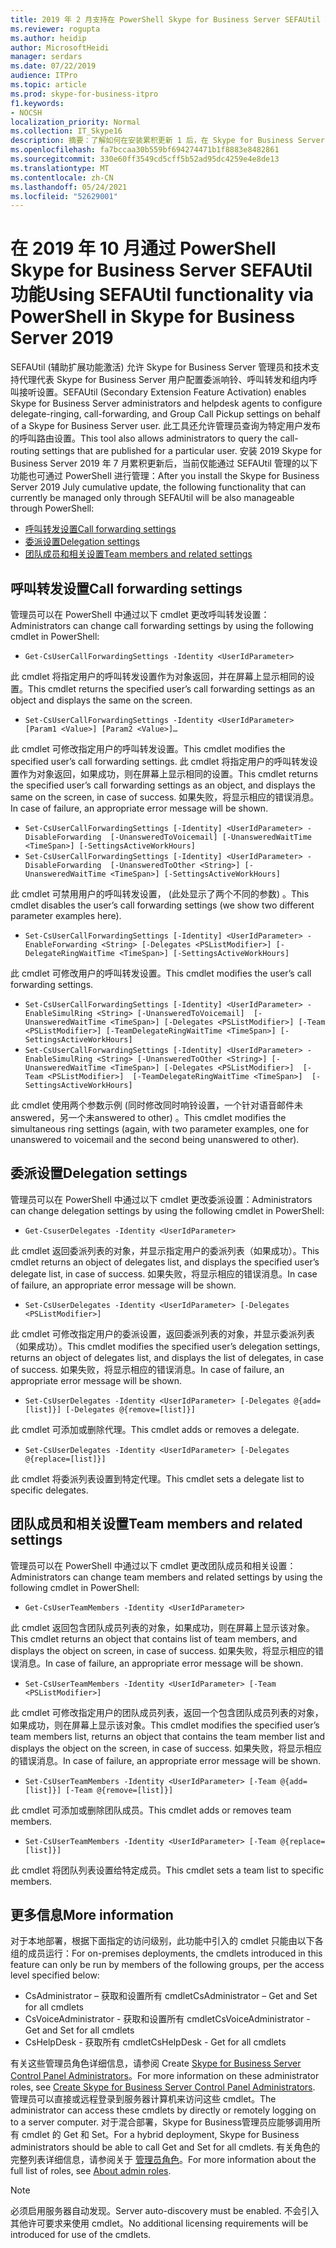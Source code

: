 ```yaml
---
title: 2019 年 2 月支持在 PowerShell Skype for Business Server SEFAUtil 功能
ms.reviewer: rogupta
ms.author: heidip
author: MicrosoftHeidi
manager: serdars
ms.date: 07/22/2019
audience: ITPro
ms.topic: article
ms.prod: skype-for-business-itpro
f1.keywords:
- NOCSH
localization_priority: Normal
ms.collection: IT_Skype16
description: 摘要：了解如何在安装累积更新 1 后，在 Skype for Business Server 2019 使用 PowerShell 获取 SEFAUtil 功能。
ms.openlocfilehash: fa7bccaa30b559bf694274471b1f8883e8482861
ms.sourcegitcommit: 330e60ff3549cd5cff5b52ad95dc4259e4e8de13
ms.translationtype: MT
ms.contentlocale: zh-CN
ms.lasthandoff: 05/24/2021
ms.locfileid: "52629001"
---
```

# <a name="using-sefautil-functionality-via-powershell-in-skype-for-business-server-2019"></a><span data-ttu-id="ccd1f-103">在 2019 年 10 月通过 PowerShell Skype for Business Server SEFAUtil 功能</span><span class="sxs-lookup"><span data-stu-id="ccd1f-103">Using SEFAUtil functionality via PowerShell in Skype for Business Server 2019</span></span>

<span data-ttu-id="ccd1f-104">SEFAUtil (辅助扩展功能激活) 允许 Skype for Business Server 管理员和技术支持代理代表 Skype for Business Server 用户配置委派响铃、呼叫转发和组内呼叫接听设置。</span><span class="sxs-lookup"><span data-stu-id="ccd1f-104">SEFAUtil (Secondary Extension Feature Activation) enables Skype for Business Server administrators and helpdesk agents to configure delegate-ringing, call-forwarding, and Group Call Pickup settings on behalf of a Skype for Business Server user.</span></span> <span data-ttu-id="ccd1f-105">此工具还允许管理员查询为特定用户发布的呼叫路由设置。</span><span class="sxs-lookup"><span data-stu-id="ccd1f-105">This tool also allows administrators to query the call-routing settings that are published for a particular user.</span></span> <span data-ttu-id="ccd1f-106">安装 2019 Skype for Business Server 2019 年 7 月累积更新后，当前仅能通过 SEFAUtil 管理的以下功能也可通过 PowerShell 进行管理：</span><span class="sxs-lookup"><span data-stu-id="ccd1f-106">After you install the Skype for Business Server 2019 July cumulative update, the following functionality that can currently be managed only through SEFAUtil will be also manageable through PowerShell:</span></span>

- [<span data-ttu-id="ccd1f-107">呼叫转发设置</span><span class="sxs-lookup"><span data-stu-id="ccd1f-107">Call forwarding settings</span></span>](#call-forwarding-settings)
- [<span data-ttu-id="ccd1f-108">委派设置</span><span class="sxs-lookup"><span data-stu-id="ccd1f-108">Delegation settings</span></span>](#delegation-settings)
- [<span data-ttu-id="ccd1f-109">团队成员和相关设置</span><span class="sxs-lookup"><span data-stu-id="ccd1f-109">Team members and related settings</span></span>](#team-members-and-related-settings)

## <a name="call-forwarding-settings"></a><span data-ttu-id="ccd1f-110">呼叫转发设置</span><span class="sxs-lookup"><span data-stu-id="ccd1f-110">Call forwarding settings</span></span>

<span data-ttu-id="ccd1f-111">管理员可以在 PowerShell 中通过以下 cmdlet 更改呼叫转发设置：</span><span class="sxs-lookup"><span data-stu-id="ccd1f-111">Administrators can change call forwarding settings by using the following cmdlet in PowerShell:</span></span>

- `Get-CsUserCallForwardingSettings -Identity <UserIdParameter>`

<span data-ttu-id="ccd1f-112">此 cmdlet 将指定用户的呼叫转发设置作为对象返回，并在屏幕上显示相同的设置。</span><span class="sxs-lookup"><span data-stu-id="ccd1f-112">This cmdlet returns the specified user’s call forwarding settings as an object and displays the same on the screen.</span></span>

- `Set-CsUserCallForwardingSettings -Identity <UserIdParameter> [Param1 <Value>] [Param2 <Value>]…`

<span data-ttu-id="ccd1f-113">此 cmdlet 可修改指定用户的呼叫转发设置。</span><span class="sxs-lookup"><span data-stu-id="ccd1f-113">This cmdlet modifies the specified user’s call forwarding settings.</span></span> <span data-ttu-id="ccd1f-114">此 cmdlet 将指定用户的呼叫转发设置作为对象返回，如果成功，则在屏幕上显示相同的设置。</span><span class="sxs-lookup"><span data-stu-id="ccd1f-114">This cmdlet returns the specified user’s call forwarding settings as an object, and displays the same on the screen, in case of success.</span></span> <span data-ttu-id="ccd1f-115">如果失败，将显示相应的错误消息。</span><span class="sxs-lookup"><span data-stu-id="ccd1f-115">In case of failure, an appropriate error message will be shown.</span></span>

- `Set-CsUserCallForwardingSettings [-Identity] <UserIdParameter> -DisableForwarding  [-UnansweredToVoicemail] [-UnansweredWaitTime <TimeSpan>] [-SettingsActiveWorkHours]`
- `Set-CsUserCallForwardingSettings [-Identity] <UserIdParameter> -DisableForwarding  [-UnansweredToOther <String>] [-UnansweredWaitTime <TimeSpan>] [-SettingsActiveWorkHours]`

<span data-ttu-id="ccd1f-116">此 cmdlet 可禁用用户的呼叫转发设置， (此处显示了两个不同的参数) 。</span><span class="sxs-lookup"><span data-stu-id="ccd1f-116">This cmdlet disables the user’s call forwarding settings (we show two different parameter examples here).</span></span>

- `Set-CsUserCallForwardingSettings [-Identity] <UserIdParameter> -EnableForwarding <String> [-Delegates <PSListModifier>] [-DelegateRingWaitTime <TimeSpan>] [-SettingsActiveWorkHours]`

<span data-ttu-id="ccd1f-117">此 cmdlet 可修改用户的呼叫转发设置。</span><span class="sxs-lookup"><span data-stu-id="ccd1f-117">This cmdlet modifies the user’s call forwarding settings.</span></span>

- `Set-CsUserCallForwardingSettings [-Identity] <UserIdParameter> -EnableSimulRing <String> [-UnansweredToVoicemail]  [-UnansweredWaitTime <TimeSpan>] [-Delegates <PSListModifier>] [-Team <PSListModifier>] [-TeamDelegateRingWaitTime <TimeSpan>] [-SettingsActiveWorkHours]`
- `Set-CsUserCallForwardingSettings [-Identity] <UserIdParameter> -EnableSimulRing <String> [-UnansweredToOther <String>] [-UnansweredWaitTime <TimeSpan>] [-Delegates <PSListModifier>]  [-Team <PSListModifier>]  [-TeamDelegateRingWaitTime <TimeSpan>]  [-SettingsActiveWorkHours]`

<span data-ttu-id="ccd1f-118">此 cmdlet 使用两个参数示例 (同时修改同时响铃设置，一个针对语音邮件未answered，另一个未answered to other) 。</span><span class="sxs-lookup"><span data-stu-id="ccd1f-118">This cmdlet modifies the simultaneous ring settings (again, with two parameter examples, one for unanswered to voicemail and the second being unanswered to other).</span></span>

## <a name="delegation-settings"></a><span data-ttu-id="ccd1f-119">委派设置</span><span class="sxs-lookup"><span data-stu-id="ccd1f-119">Delegation settings</span></span>

<span data-ttu-id="ccd1f-120">管理员可以在 PowerShell 中通过以下 cmdlet 更改委派设置：</span><span class="sxs-lookup"><span data-stu-id="ccd1f-120">Administrators can change delegation settings by using the following cmdlet in PowerShell:</span></span>

- `Get-CsuserDelegates -Identity <UserIdParameter>`

<span data-ttu-id="ccd1f-121">此 cmdlet 返回委派列表的对象，并显示指定用户的委派列表（如果成功）。</span><span class="sxs-lookup"><span data-stu-id="ccd1f-121">This cmdlet returns an object of delegates list, and displays the specified user’s delegate list, in case of success.</span></span> <span data-ttu-id="ccd1f-122">如果失败，将显示相应的错误消息。</span><span class="sxs-lookup"><span data-stu-id="ccd1f-122">In case of failure, an appropriate error message will be shown.</span></span>

- `Set-CsUserDelegates -Identity <UserIdParameter> [-Delegates <PSListModifier>]`

<span data-ttu-id="ccd1f-123">此 cmdlet 可修改指定用户的委派设置，返回委派列表的对象，并显示委派列表（如果成功）。</span><span class="sxs-lookup"><span data-stu-id="ccd1f-123">This cmdlet modifies the specified user’s delegation settings, returns an object of delegates list, and displays the list of delegates, in case of success.</span></span> <span data-ttu-id="ccd1f-124">如果失败，将显示相应的错误消息。</span><span class="sxs-lookup"><span data-stu-id="ccd1f-124">In case of failure, an appropriate error message will be shown.</span></span> 

- `Set-CsUserDelegates -Identity <UserIdParameter> [-Delegates @{add=[list]}] [-Delegates @{remove=[list]}]`

<span data-ttu-id="ccd1f-125">此 cmdlet 可添加或删除代理。</span><span class="sxs-lookup"><span data-stu-id="ccd1f-125">This cmdlet adds or removes a delegate.</span></span>

- `Set-CsUserDelegates -Identity <UserIdParameter> [-Delegates @{replace=[list]}]`

<span data-ttu-id="ccd1f-126">此 cmdlet 将委派列表设置到特定代理。</span><span class="sxs-lookup"><span data-stu-id="ccd1f-126">This cmdlet sets a delegate list to specific delegates.</span></span>

## <a name="team-members-and-related-settings"></a><span data-ttu-id="ccd1f-127">团队成员和相关设置</span><span class="sxs-lookup"><span data-stu-id="ccd1f-127">Team members and related settings</span></span>

<span data-ttu-id="ccd1f-128">管理员可以在 PowerShell 中通过以下 cmdlet 更改团队成员和相关设置：</span><span class="sxs-lookup"><span data-stu-id="ccd1f-128">Administrators can change team members and related settings by using the following cmdlet in PowerShell:</span></span>

- `Get-CsUserTeamMembers -Identity <UserIdParameter>`

<span data-ttu-id="ccd1f-129">此 cmdlet 返回包含团队成员列表的对象，如果成功，则在屏幕上显示该对象。</span><span class="sxs-lookup"><span data-stu-id="ccd1f-129">This cmdlet returns an object that contains list of team members, and displays the object on screen, in case of success.</span></span> <span data-ttu-id="ccd1f-130">如果失败，将显示相应的错误消息。</span><span class="sxs-lookup"><span data-stu-id="ccd1f-130">In case of failure, an appropriate error message will be shown.</span></span>

- `Set-CsUserTeamMembers -Identity <UserIdParameter> [-Team <PSListModifier>]`

<span data-ttu-id="ccd1f-131">此 cmdlet 可修改指定用户的团队成员列表，返回一个包含团队成员列表的对象，如果成功，则在屏幕上显示该对象。</span><span class="sxs-lookup"><span data-stu-id="ccd1f-131">This cmdlet modifies the specified user’s team members list, returns an object that contains the team member list and displays the object on the screen, in case of success.</span></span> <span data-ttu-id="ccd1f-132">如果失败，将显示相应的错误消息。</span><span class="sxs-lookup"><span data-stu-id="ccd1f-132">In case of failure, an appropriate error message will be shown.</span></span>

- `Set-CsUserTeamMembers -Identity <UserIdParameter> [-Team @{add=[list]}] [-Team @{remove=[list]}]`

<span data-ttu-id="ccd1f-133">此 cmdlet 可添加或删除团队成员。</span><span class="sxs-lookup"><span data-stu-id="ccd1f-133">This cmdlet adds or removes team members.</span></span>

- `Set-CsUserTeamMembers -Identity <UserIdParameter> [-Team @{replace=[list]}]`

<span data-ttu-id="ccd1f-134">此 cmdlet 将团队列表设置给特定成员。</span><span class="sxs-lookup"><span data-stu-id="ccd1f-134">This cmdlet sets a team list to specific members.</span></span>

## <a name="more-information"></a><span data-ttu-id="ccd1f-135">更多信息</span><span class="sxs-lookup"><span data-stu-id="ccd1f-135">More information</span></span>

<span data-ttu-id="ccd1f-136">对于本地部署，根据下面指定的访问级别，此功能中引入的 cmdlet 只能由以下各组的成员运行：</span><span class="sxs-lookup"><span data-stu-id="ccd1f-136">For on-premises deployments, the cmdlets introduced in this feature can only be run by members of the following groups, per the access level specified below:</span></span>

- <span data-ttu-id="ccd1f-137">CsAdministrator – 获取和设置所有 cmdlet</span><span class="sxs-lookup"><span data-stu-id="ccd1f-137">CsAdministrator – Get and Set for all cmdlets</span></span>
- <span data-ttu-id="ccd1f-138">CsVoiceAdministrator - 获取和设置所有 cmdlet</span><span class="sxs-lookup"><span data-stu-id="ccd1f-138">CsVoiceAdministrator - Get and Set for all cmdlets</span></span>
- <span data-ttu-id="ccd1f-139">CsHelpDesk - 获取所有 cmdlet</span><span class="sxs-lookup"><span data-stu-id="ccd1f-139">CsHelpDesk - Get for all cmdlets</span></span>

<span data-ttu-id="ccd1f-140">有关这些管理员角色详细信息，请参阅 Create [Skype for Business Server Control Panel Administrators](../SfbServer/help-topics/help-depwiz/create-skype-for-business-server-control-panel-administrators.md)。</span><span class="sxs-lookup"><span data-stu-id="ccd1f-140">For more information on these administrator roles, see [Create Skype for Business Server Control Panel Administrators](../SfbServer/help-topics/help-depwiz/create-skype-for-business-server-control-panel-administrators.md).</span></span> <span data-ttu-id="ccd1f-141">管理员可以直接或远程登录到服务器计算机来访问这些 cmdlet。</span><span class="sxs-lookup"><span data-stu-id="ccd1f-141">The administrator can access these cmdlets by directly or remotely logging on to a server computer.</span></span>
<span data-ttu-id="ccd1f-142">对于混合部署，Skype for Business管理员应能够调用所有 cmdlet 的 Get 和 Set。</span><span class="sxs-lookup"><span data-stu-id="ccd1f-142">For a hybrid deployment, Skype for Business administrators should be able to call Get and Set for all cmdlets.</span></span> <span data-ttu-id="ccd1f-143">有关角色的完整列表详细信息，请参阅关于 [管理员角色](/microsoft-365/admin/add-users/about-admin-roles)。</span><span class="sxs-lookup"><span data-stu-id="ccd1f-143">For more information about the full list of roles, see [About admin roles](/microsoft-365/admin/add-users/about-admin-roles).</span></span>

> [!NOTE]
> <span data-ttu-id="ccd1f-144">必须启用服务器自动发现。</span><span class="sxs-lookup"><span data-stu-id="ccd1f-144">Server auto-discovery must be enabled.</span></span> <span data-ttu-id="ccd1f-145">不会引入其他许可要求来使用 cmdlet。</span><span class="sxs-lookup"><span data-stu-id="ccd1f-145">No additional licensing requirements will be introduced for use of the cmdlets.</span></span>

